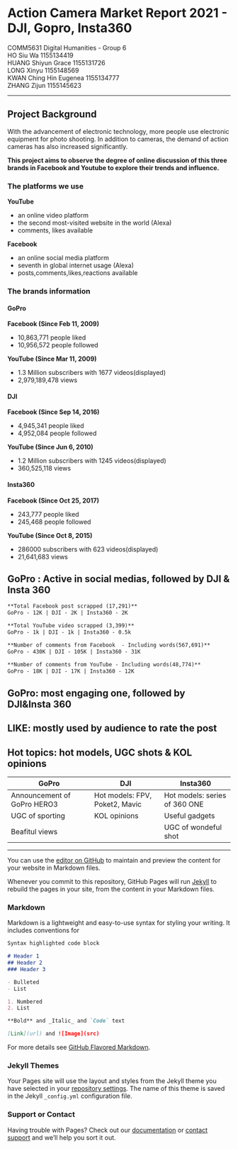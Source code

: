 # Action Camera Market Report 2021 - DJI, Gopro, Insta360

COMM5631 Digital Humanities - Group 6
<br />HO Siu Wa 1155134419
<br />HUANG Shiyun Grace 1155131726
<br />LONG Xinyu 1155148569
<br />KWAN Ching Hin Eugenea 1155134777
<br />ZHANG Zijun 1155145623

---

## Project Background

With the advancement of electronic technology, more people use electronic equipment for photo shooting. In addition to cameras, the demand of action cameras has also increased significantly.

**This project aims to observe the degree of online discussion of this three brands in Facebook and Youtube to explore their trends and influence.**

### The platforms we use

**YouTube**  
- an online video platform 
- the second most-visited website in the world (Alexa)
- comments, likes available

**Facebook**
- an online social media platform
- seventh in global internet usage (Alexa)
- posts,comments,likes,reactions available

### The brands information

#### GoPro ####
**Facebook (Since Feb 11, 2009)**
- 10,863,771 people liked
- 10,956,572 people followed

**YouTube (Since Mar 11, 2009)**
- 1.3 Million subscribers with 1677 videos(displayed)
- 2,979,189,478 views 

#### DJI ####
**Facebook (Since Sep 14, 2016)**
- 4,945,341 people liked
- 4,952,084 people followed

**YouTube (Since Jun 6, 2010)**
- 1.2 Million subscribers with 1245 videos(displayed)
- 360,525,118 views 

#### Insta360 ####
**Facebook (Since Oct 25, 2017)**
- 243,777 people liked
- 245,468 people followed

**YouTube (Since Oct 8, 2015)**
- 286000 subscribers with 623 videos(displayed)
- 21,641,683 views

## GoPro : Active in social medias, followed by DJI & Insta 360
```markdown
**Total Facebook post scrapped (17,291)**
GoPro - 12K | DJI - 2K | Insta360 - 2K

**Total YouTube video scrapped (3,399)**
GoPro - 1k | DJI - 1k | Insta360 - 0.5k

**Number of comments from Facebook  - Including words(567,691)**
GoPro - 430K | DJI - 105K | Insta360 - 31K

**Number of comments from YouTube - Including words(48,774)**
GoPro - 18K | DJI - 17K | Insta360 - 12K
```

## GoPro: most engaging one, followed by DJI&Insta 360
## LIKE: mostly used by audience to rate the post
## Hot topics: hot models, UGC shots & KOL opinions

GoPro | DJI | Insta360
----- | --- | --------
Announcement of GoPro HERO3 | Hot models: FPV, Poket2, Mavic | Hot models: series of 360 ONE
UGC of sporting | KOL opinions | Useful gadgets
Beafitul views |  | UGC of wondeful shot

---

You can use the [editor on GitHub](https://github.com/zioho/marketing-report/edit/gh-pages/index.md) to maintain and preview the content for your website in Markdown files.

Whenever you commit to this repository, GitHub Pages will run [Jekyll](https://jekyllrb.com/) to rebuild the pages in your site, from the content in your Markdown files.

### Markdown

Markdown is a lightweight and easy-to-use syntax for styling your writing. It includes conventions for

```markdown
Syntax highlighted code block

# Header 1
## Header 2
### Header 3

- Bulleted
- List

1. Numbered
2. List

**Bold** and _Italic_ and `Code` text

[Link](url) and ![Image](src)
```

For more details see [GitHub Flavored Markdown](https://guides.github.com/features/mastering-markdown/).

### Jekyll Themes

Your Pages site will use the layout and styles from the Jekyll theme you have selected in your [repository settings](https://github.com/zioho/marketing-report/settings/pages). The name of this theme is saved in the Jekyll `_config.yml` configuration file.

### Support or Contact

Having trouble with Pages? Check out our [documentation](https://docs.github.com/categories/github-pages-basics/) or [contact support](https://support.github.com/contact) and we’ll help you sort it out.

